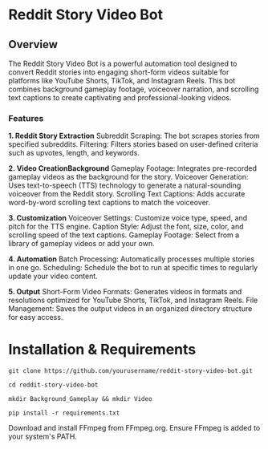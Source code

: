 # Reddit Story Video Bot

## Overview
The Reddit Story Video Bot is a powerful automation tool designed to convert Reddit stories into engaging short-form videos suitable for platforms like YouTube Shorts, TikTok, and Instagram Reels. This bot combines background gameplay footage, voiceover narration, and scrolling text captions to create captivating and professional-looking videos.

### Features

**1. Reddit Story Extraction**
  Subreddit Scraping: The bot scrapes stories from specified subreddits.
  Filtering: Filters stories based on user-defined criteria such as upvotes, length, and keywords.

**2. Video CreationBackground**
  Gameplay Footage: Integrates pre-recorded gameplay videos as the background for the story.
  Voiceover Generation: Uses text-to-speech (TTS) technology to generate a natural-sounding voiceover from the Reddit story.
  Scrolling Text Captions: Adds accurate word-by-word scrolling text captions to match the voiceover.

**3. Customization**
  Voiceover Settings: Customize voice type, speed, and pitch for the TTS engine.
  Caption Style: Adjust the font, size, color, and scrolling speed of the text captions.
  Gameplay Footage: Select from a library of gameplay videos or add your own.

**4. Automation**
  Batch Processing: Automatically processes multiple stories in one go.
  Scheduling: Schedule the bot to run at specific times to regularly update your video content.

**5. Output**
  Short-Form Video Formats: Generates videos in formats and resolutions optimized for YouTube Shorts, TikTok, and Instagram Reels.
  File Management: Saves the output videos in an organized directory structure for easy access.

# Installation & Requirements 

```
git clone https://github.com/yourusername/reddit-story-video-bot.git

cd reddit-story-video-bot

mkdir Background_Gameplay && mkdir Video

pip install -r requirements.txt
```

Download and install FFmpeg from FFmpeg.org. Ensure FFmpeg is added to your system's PATH.
